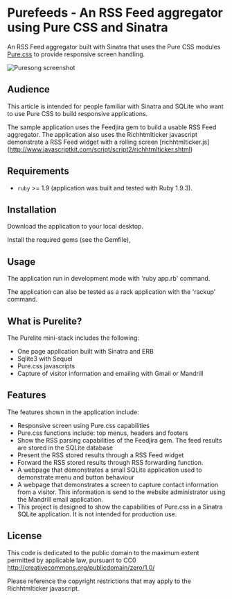 # Purefeeds - An RSS Feed aggregator using Pure CSS and Sinatra

An RSS Feed aggregator built with Sinatra that uses the Pure CSS modules  [Pure.css](http://purecss.io/) to provide responsive screen handling.

![Puresong screenshot](http://vizi.ca/images/rss_feeder.png)

## Audience

This article is intended for people familiar with Sinatra and SQLite who want to use Pure CSS to build responsive applications.

The sample application uses the Feedjira gem to build a usable RSS Feed aggregator. 
The application also uses the Richhtmlticker javascript demonstrate a RSS Feed widget with a rolling screen [richhtmlticker.js] (http://www.javascriptkit.com/script/script2/richhtmlticker.shtml)

## Requirements

* `ruby` >= 1.9 (application was built and tested with Ruby 1.9.3).

## Installation

Download the application to your local desktop. 

Install the required gems (see the Gemfile),

## Usage

The application run in development mode with 'ruby app.rb' command.

The application can also be tested as a rack application with the 'rackup' command.

## What is Purelite?
The Purelite mini-stack includes the following:

* One page application built with Sinatra and ERB
* Sqlite3 with Sequel
* Pure.css javascripts
* Capture of visitor information and emailing with Gmail or Mandrill

## Features
The features shown in the application include:

* Responsive screen using Pure.css capabilities
* Pure.css functions include: top menus, headers and footers
* Show the RSS parsing capabilities of the Feedjira gem. The feed results are stored in the SQLite database
* Present the RSS stored results through a RSS Feed widget
* Forward the RSS stored results through RSS forwarding function.
* A webpage that demonstrates a small SQLite application used to demonstrate menu and button behaviour 
* A webpage that demonstrates a screen to capture contact information from a visitor. This information is send to the website administrator using the Mandrill email application.
* This project is designed to show the capabilities of Pure.css in a Sinatra SQLite application. It is not intended for production use.

## License

This code is dedicated to the public domain to the maximum extent permitted by applicable law, pursuant to CC0 http://creativecommons.org/publicdomain/zero/1.0/

Please reference the copyright restrictions that may apply to the Richhtmlticker javascript.
